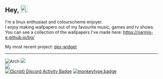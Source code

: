 ## Hey, <img src="https://user-images.githubusercontent.com/1303154/88677602-1635ba80-d120-11ea-84d8-d263ba5fc3c0.gif" width="24px" alt="hi">
I'm a linux enthusiast and colourscheme enjoyer. \
I enjoy making wallpapers out of my favourite music, games and tv shows. \
You can see a collection of the wallpapers I've made here: https://narmis-e.github.io/bg/

My most recent project: [dex-widget](https://github.com/narmis-e/dex-widget)

<hr>

![Arch](https://img.shields.io/badge/Arch%20Linux-0B9CFF?logo=arch-linux&logoColor=fff&style=flat)
![](https://custom-icon-badges.demolab.com/badge/niri-5B5B5B.svg?logo=niri-dark) \
![](https://img.shields.io/date/1712525070.svg?label=last%20distrohop&colorB=green) \
[![(Script) Discord Activity Badge](https://badgen.net/badge/Currently%20Playing/Medal%2C%20Clipping%20Lethal%20Company%20%2C%201%20hours%2036%20minutes%20elapsed.?color=edca00&labelColor=df1473&icon=discord)](https://github.com/Narmis-E/narmis-e)
[![monkeytype.badge]](https://monkeytype.com/)

[monkeytype.badge]: https://img.shields.io/endpoint?style=flat&url=https%3A%2F%2Fmonkeytype-badge-vhd5lan7mmhz.runkit.sh%3Fmessage%3D106wpm%26label%3Dmonkeytype%26logoVariant%3Done
